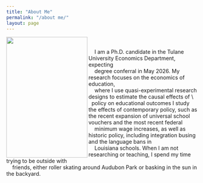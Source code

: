 ```yaml
---
title: "About Me"
permalink: "/about me/"
layout: page
---
```


<img width="214" height="320" align="left" alt="" src="https://github.com/user-attachments/assets/2807f22c-da19-40e1-973d-6cc66523914a" />

<br>

&nbsp; &nbsp; I am a Ph.D. candidate in the Tulane University Economics Department, expecting \
&nbsp; &nbsp; degree conferral in May 2026. My research focuses on the economics of education, \
&nbsp; &nbsp; where I use quasi-experimental research designs to estimate the causal effects of \ 
&nbsp; &nbsp; policy on educational outcomes I study the effects of contemporary policy, such as the recent expansion of universal school vouchers and the most recent federal \
&nbsp; &nbsp; minimum wage increases, as well as historic policy, including integration busing and the language bans in \
&nbsp; &nbsp; Louisiana schools. When I am not researching or teaching, I spend my time trying to be outside with \
&nbsp; &nbsp; friends, either roller skating around Audubon Park or basking in the sun in the backyard. 

